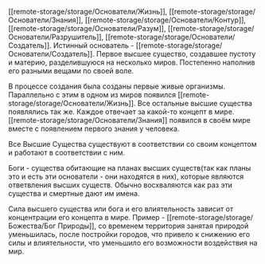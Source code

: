 [[remote-storage/storage/Основатели/Жизнь]], [[remote-storage/storage/Основатели/Знания]], [[remote-storage/storage/Основатели/Контур]], [[remote-storage/storage/Основатели/Разум]], [[remote-storage/storage/Основатели/Разрушитель]], [[remote-storage/storage/Основатели/Создатель]].
Истинный основатель - [[remote-storage/storage/Основатели/Создатель]].
Первое высшее существо, создавшее пустоту и материю, разделившуюся на несколько миров. 
Постепенно наполнив его разными вещами по своей воле.

В процессе создания была созданы первые живые организмы. Параллельно с этим в одном из миров появился [[remote-storage/storage/Основатели/Жизнь]].
Все остальные высшие существа появлялись так же. Каждое отвечает за какой-то концепт в мире. [[remote-storage/storage/Основатели/Знания]] появился в своём мире вместе с появлением первого знания у человека. 

Все Высшие Существа существуют в соответствии со своим концептом и работают в соответствии с ним.

Боги - существа обитающие на планах высших существ(так как планы это и есть эти основатели - они находятся в них), которые являются ответвления высших существ. Обычно восхваляются как раз эти существа и смертные дают им имена.

Сила высшего существа или бога и его влиятельность зависит от концентрации его концепта в мире. Пример - [[remote-storage/storage/Божества/Бог Природы]], со временем территория занятая природой уменьшилась, после постройки городов, что привело к снижению его силы и влиятельности, что уменьшило его возможности воздействия на мир.